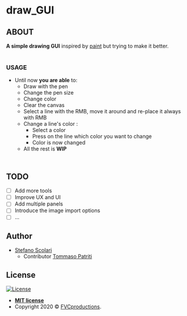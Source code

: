 # draw_GUI <br/>
## ABOUT
**A simple drawing GUI** inspired by [paint](https://it.wikipedia.org/wiki/Paint) but trying to make it better.<br/><br/> 

### USAGE

* Until now **you are able** to:
    * Draw with the pen
    * Change the pen size
    * Change color
    * Clear the canvas
    * Select a line with the RMB, move it around and re-place it always with RMB
    * Change a line's color :
        * Select a color
        * Press on the line which color you want to change
        * Color is now changed
    * All the rest is **WIP**<br/>
    
## <br/>TODO
- [ ] Add more tools
- [ ] Improve UX and UI
- [ ] Add multiple panels
- [ ] Introduce the image import options
- [ ] ...

## Author

* [Stefano Scolari](https://www.linkedin.com/in/stefano-scolari-7a9440170/)<br/>
   * Contributor [Tommaso Patriti](https://github.com/Ro0t-set)

## License

[![License](http://img.shields.io/:license-mit-blue.svg?style=flat-square)](http://badges.mit-license.org)

- **[MIT license](http://opensource.org/licenses/mit-license.php)**
- Copyright 2020 © <a href="http://fvcproductions.com" target="_blank">FVCproductions</a>.

<br/><br/> 
